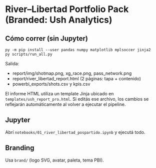 # River–Libertad Portfolio Pack (Branded: Ush Analytics)

## Cómo correr (sin Jupyter)
```
py -m pip install --user pandas numpy matplotlib mplsoccer jinja2
py scripts/run_all.py
```
Salida:
- report/img/shotmap.png, xg_race.png, pass_network.png
- report/river_libertad_report.html (2 páginas: tapa + contenido)
- powerbi_exports/shots.csv y kpis.csv

El informe HTML utiliza un template Jinja ubicado en `templates/ush_report_pro.html`. Si editás ese archivo, los cambios se reflejarán automáticamente al volver a ejecutar el pipeline.

## Jupyter
Abrí `notebooks/01_river_libertad_pospartido.ipynb` y ejecutá todo.

## Branding
Usa `brand/` (logo SVG, avatar, paleta, tema PBI).
